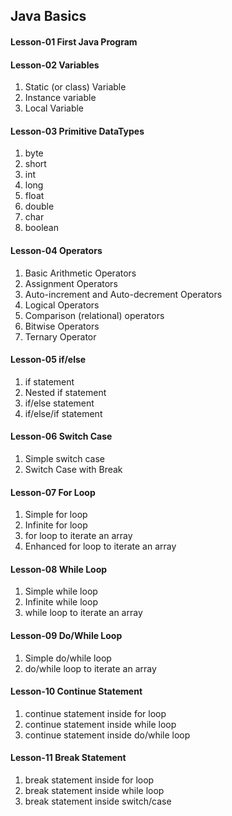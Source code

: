 ## Java Basics

#### Lesson-01 First Java Program

#### Lesson-02 Variables
1) Static (or class) Variable
2) Instance variable
3) Local Variable

#### Lesson-03 Primitive DataTypes
1) byte
2) short
3) int
4) long
5) float
6) double
7) char
8) boolean

#### Lesson-04 Operators
1) Basic Arithmetic Operators
2) Assignment Operators
3) Auto-increment and Auto-decrement Operators
4) Logical Operators
5) Comparison (relational) operators
6) Bitwise Operators
7) Ternary Operator

#### Lesson-05 if/else
1) if statement
2) Nested if statement
3) if/else statement
4) if/else/if statement

#### Lesson-06 Switch Case
1) Simple switch case 
2) Switch Case with Break

#### Lesson-07 For Loop
1) Simple for loop
2) Infinite for loop
3) for loop to iterate an array
4) Enhanced for loop to iterate an array

#### Lesson-08 While Loop
1) Simple while loop
2) Infinite while loop
3) while loop to iterate an array

#### Lesson-09 Do/While Loop
1) Simple do/while loop
2) do/while loop to iterate an array

#### Lesson-10 Continue Statement
1) continue statement inside for loop
2) continue statement inside while loop
3) continue statement inside do/while loop

#### Lesson-11 Break Statement
1) break statement inside for loop
2) break statement inside while loop
3) break statement inside switch/case


